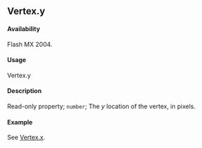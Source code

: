 ## Vertex.y

#### Availability

Flash MX 2004.

#### Usage

Vertex.y

#### Description

Read-only property; `number`; The *y* location of the vertex, in pixels.

#### Example

See [Vertex.x](../Vertex_object/Vertex2.md).

